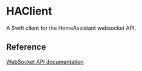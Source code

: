 # HAClient

A Swift client for the HomeAssistant websocket API. 

## Reference

[WebSocket API documentation](https://developers.home-assistant.io/docs/api/websocket/)
